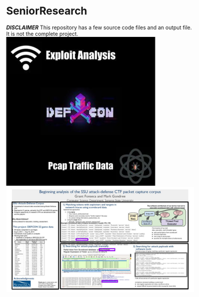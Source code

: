 # SeniorResearch
*********DISCLAIMER*********
This repository has a few source code files and an output file. It is not the complete project.
![Image of thumbnail](https://github.com/firepaw10/SeniorResearch/blob/main/thumbnail.jpg)
![Image of project](https://github.com/firepaw10/SeniorResearch/blob/main/%5BFonseca%5D%20S%26T%202020%20Poster%20-page-001.jpg)


